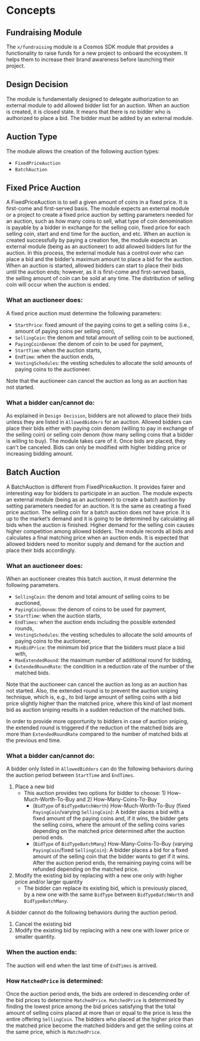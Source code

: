 <!-- order: 1 -->

# Concepts

## Fundraising Module

The `x/fundraising` module is a Cosmos SDK module that provides a functionality to raise funds for a new project to onboard the ecosystem. It helps them to increase their brand awareness before launching their project. 

## Design Decision

The module is fundamentally designed to delegate authorization to an external module to add allowed bidder list for an auction. When an auction is created, it is closed state. It means that there is no bidder who is authorized to place a bid. The bidder must be added by an external module. 

## Auction Type

The module allows the creation of the following auction types:

* `FixedPriceAuction` 
* `BatchAuction`

## Fixed Price Auction

A FixedPriceAuction is to sell a given amount of coins in a fixed price. It is first-come and first-served basis. The module expects an external module or a project to create a fixed price auction by setting parameters needed for an auction, such as how many coins to sell, what type of coin denomination is payable by a bidder in exchange for the selling coin, fixed price for each selling coin, start and end time for the auction, and etc.  When an auction is created successfully by paying a creation fee, the module expects an external module (being as an auctioneer) to add allowed bidders list for the auction. In this process, the external module has a control over who can place a bid and the bidder’s maximum amount to place a bid for the auction. When an auction is started, allowed bidders can start to place their bids until the auction ends; however, as it is first-come and first-served basis, the selling amount of coin can be sold at any time. The distribution of selling coin will occur when the auction is ended.

### What an auctioneer does:

A fixed price auction must determine the following parameters:

- `StartPrice`: fixed amount of the paying coins to get a selling coins (i.e., amount of paying coins per selling coin),
- `SellingCoin`: the denom and total amount of selling coin to be auctioned,
- `PayingCoinDenom`: the denom of coin to be used for payment,
- `StartTime`: when the auction starts,
- `EndTime`: when the auction ends,
- `VestingSchedules`: the vesting schedules to allocate the sold amounts of paying coins to the auctioneer.

Note that the auctioneer can cancel the auction as long as an auction has not started.

### What a bidder can/cannot do:

As explained in `Design Decision`, bidders are not allowed to place their bids unless they are listed in `AllowedBidders` for an auction. Allowed bidders can place their bids either with paying coin denom (willing to pay in exchange of the selling coin) or selling coin denom (how many selling coins that a bidder is willing to buy). The module takes care of it. Once bids are placed, they can't be canceled. Bids can only be modified with higher bidding price or increasing bidding amount.

## Batch Auction

A BatchAuction is different from FixedPriceAuction. It provides fairer and interesting way for bidders to participate in an auction. The module expects an external module (being as an auctioneer) to create a batch auction by setting parameters needed for an auction. It is the same as creating a fixed price auction. The selling coin for a batch auction does not have price. It is up to the market’s demand and it is going to be determined by calculating all bids when the auction is finished. Higher demand for the selling coin causes higher competition among allowed bidders. The module records all bids and calculates a final matching price when an auction ends. It is expected that allowed bidders need to monitor supply and demand for the auction and place their bids accordingly. 

### What an auctioneer does:

When an auctioneer creates this batch auction, it must determine the following parameters.

- `SellingCoin`: the denom and total amount of selling coins to be auctioned,
- `PayingCoinDenom`: the denom of coins to be used for payment,
- `StartTime`: when the auction starts,
- `EndTimes`: when the auction ends including the possible extended rounds,
- `VestingSchedules`: the vesting schedules to allocate the sold amounts of paying coins to the auctioneer,
- `MinBidPrice`: the minimum bid price that the bidders must place a bid with,
- `MaxExtendedRound`: the maximum number of additional round for bidding,
- `ExtendedRoundRate`: the condition in a reduction rate of the number of the matched bids.

Note that the auctioneer can cancel the auction as long as an auction has not started. Also, the extended round is to prevent the auction sniping technique, which is, e.g., to bid large amount of selling coins with a bid price slightly higher than the matched price, where this kind of last moment bid as auction sniping results in a sudden reduction of the matched bids. 

In order to provide more opportunity to bidders in case of auction sniping, the extended round is triggered if the reduction of the matched bids are more than `ExtendedRoundRate` compared to the number of matched bids at the previous end time.

### What a bidder can/cannot do:

A bidder only listed in `AllowedBidders` can do the following behaviors during the auction period between `StartTime` and `EndTimes`.
1. Place a new bid
    - This auction provides two options for bidder to choose: 1) How-Much-Worth-To-Buy and 2) How-Many-Coins-To-Buy
        - (`BidType` of `BidTypeBatchWorth`) How-Much-Worth-To-Buy (fixed `PayingCoin`/varying `SellingCoin`): A bidder places a bid with a fixed amount of the paying coins and, if it wins, the bidder gets the selling coins, where the amount of the selling coins varies depending on the matched price determined after the auction period ends.
        - (`BidType` of `BidTypeBatchMany`) How-Many-Coins-To-Buy (varying `PayingCoin`/fixed `SellingCoin`): A bidder places a bid for a fixed amount of the selling coin that the bidder wants to get if it wins. After the auction period ends, the remaining paying coins will be refunded depending on the matched price.
2. Modify the existing bid by replacing with a new one only with higher price and/or larger quantity
    - The bidder can replace its existing bid, which is previously placed, by a new one with the same `BidType` between `BidTypeBatchWorth` and `BidTypeBatchMany`.

A bidder cannot do the following behaviors during the auction period.

1. Cancel the existing bid 
2. Modify the existing bid by replacing with a new one with lower price or smaller quantity.

### When the auction ends:

The auction will end when the last time of `EndTimes` is arrived.

### How `MatchedPrice` is determined:

Once the auction period ends, the bids are ordered in descending order of the bid prices to determine `MatchedPrice`. `MatchedPrice` is determined by finding the lowest price among the bid prices satisfying that the total amount of selling coins placed at more than or equal to the price is less the entire offering `SellingCoin`.
The bidders who placed at the higher price than the matched price become the matched bidders and get the selling coins at the same price, which is `MatchedPrice`. 

